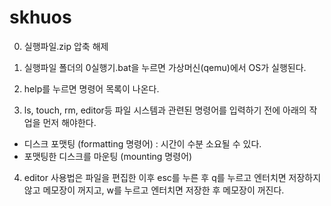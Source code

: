 # skhuos
0. 실행파일.zip 압축 해제

1. 실행파일 폴더의 0실행기.bat을 누르면 가상머신(qemu)에서 OS가 실행된다.

2. help를 누르면 명령어 목록이 나온다.

3. ls, touch, rm, editor등 파일 시스템과 관련된 명령어를 입력하기 전에 아래의 작업을 먼저 해야한다.
- 디스크 포맷팅 (formatting 명령어) : 시간이 수분 소요될 수 있다.
- 포맷팅한 디스크를 마운팅 (mounting 명령어)

4. editor 사용법은 파일을 편집한 이후
esc를 누른 후 q를 누르고 엔터치면 저장하지 않고 메모장이 꺼지고, w를 누르고 엔터치면 저장한 후 메모장이 꺼진다.
